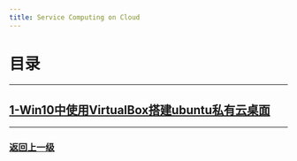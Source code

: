 ```yaml
---
title: Service Computing on Cloud
---
```

# 目录

---

## [1-Win10中使用VirtualBox搭建ubuntu私有云桌面](ServiceComputingOnCloud/1-install-cloud)

---

### [返回上一级](index)